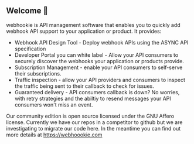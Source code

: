 ## Welcome 👋

webhookie is API management software that enables you to quickly add webhook API support to your application or product. It provides:

* Webhook API Design Tool - Deploy webhook APIs using the ASYNC API specification
* Developer Portal you can white label - Allow your API consumers to securely discover the webhooks your application or products provide.
* Subscription Management - enable your API consumers to self-serve their subscriptions.
* Traffic inspection - allow your API providers and consumers to inspect the traffic being sent to their callback to check for issues.
* Guaranteed delivery - API consumers callback is down? No worries, with retry strategies and the abiltiy to resend messages your API consumers won't miss an event.

Our community edition is open source licensed under the GNU Affero license. Currently we have our repos in a competitor to github but we are investigating to migrate our code here. In the meantime you can find out more details at https://webhoookie.com

<!--

**Here are some ideas to get you started:**

🙋‍♀️ A short introduction - what is your organization all about?
🌈 Contribution guidelines - how can the community get involved?
👩‍💻 Useful resources - where can the community find your docs? Is there anything else the community should know?
🍿 Fun facts - what does your team eat for breakfast?
🧙 Remember, you can do mighty things with the power of [Markdown](https://guides.github.com/features/mastering-markdown/)
-->
